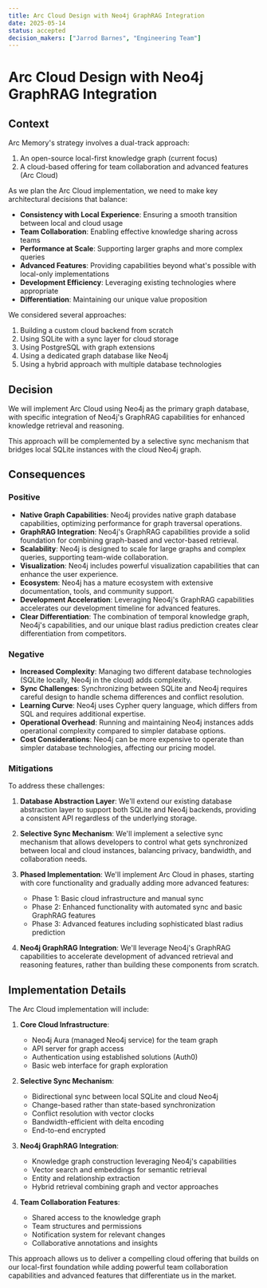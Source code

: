 ```yaml
---
title: Arc Cloud Design with Neo4j GraphRAG Integration
date: 2025-05-14
status: accepted
decision_makers: ["Jarrod Barnes", "Engineering Team"]
---
```


# Arc Cloud Design with Neo4j GraphRAG Integration

## Context

Arc Memory's strategy involves a dual-track approach:
1. An open-source local-first knowledge graph (current focus)
2. A cloud-based offering for team collaboration and advanced features (Arc Cloud)

As we plan the Arc Cloud implementation, we need to make key architectural decisions that balance:

- **Consistency with Local Experience**: Ensuring a smooth transition between local and cloud usage
- **Team Collaboration**: Enabling effective knowledge sharing across teams
- **Performance at Scale**: Supporting larger graphs and more complex queries
- **Advanced Features**: Providing capabilities beyond what's possible with local-only implementations
- **Development Efficiency**: Leveraging existing technologies where appropriate
- **Differentiation**: Maintaining our unique value proposition

We considered several approaches:
1. Building a custom cloud backend from scratch
2. Using SQLite with a sync layer for cloud storage
3. Using PostgreSQL with graph extensions
4. Using a dedicated graph database like Neo4j
5. Using a hybrid approach with multiple database technologies

## Decision

We will implement Arc Cloud using Neo4j as the primary graph database, with specific integration of Neo4j's GraphRAG capabilities for enhanced knowledge retrieval and reasoning.

This approach will be complemented by a selective sync mechanism that bridges local SQLite instances with the cloud Neo4j graph.

## Consequences

### Positive

- **Native Graph Capabilities**: Neo4j provides native graph database capabilities, optimizing performance for graph traversal operations.
- **GraphRAG Integration**: Neo4j's GraphRAG capabilities provide a solid foundation for combining graph-based and vector-based retrieval.
- **Scalability**: Neo4j is designed to scale for large graphs and complex queries, supporting team-wide collaboration.
- **Visualization**: Neo4j includes powerful visualization capabilities that can enhance the user experience.
- **Ecosystem**: Neo4j has a mature ecosystem with extensive documentation, tools, and community support.
- **Development Acceleration**: Leveraging Neo4j's GraphRAG capabilities accelerates our development timeline for advanced features.
- **Clear Differentiation**: The combination of temporal knowledge graph, Neo4j's capabilities, and our unique blast radius prediction creates clear differentiation from competitors.

### Negative

- **Increased Complexity**: Managing two different database technologies (SQLite locally, Neo4j in the cloud) adds complexity.
- **Sync Challenges**: Synchronizing between SQLite and Neo4j requires careful design to handle schema differences and conflict resolution.
- **Learning Curve**: Neo4j uses Cypher query language, which differs from SQL and requires additional expertise.
- **Operational Overhead**: Running and maintaining Neo4j instances adds operational complexity compared to simpler database options.
- **Cost Considerations**: Neo4j can be more expensive to operate than simpler database technologies, affecting our pricing model.

### Mitigations

To address these challenges:

1. **Database Abstraction Layer**: We'll extend our existing database abstraction layer to support both SQLite and Neo4j backends, providing a consistent API regardless of the underlying storage.

2. **Selective Sync Mechanism**: We'll implement a selective sync mechanism that allows developers to control what gets synchronized between local and cloud instances, balancing privacy, bandwidth, and collaboration needs.

3. **Phased Implementation**: We'll implement Arc Cloud in phases, starting with core functionality and gradually adding more advanced features:
   - Phase 1: Basic cloud infrastructure and manual sync
   - Phase 2: Enhanced functionality with automated sync and basic GraphRAG features
   - Phase 3: Advanced features including sophisticated blast radius prediction

4. **Neo4j GraphRAG Integration**: We'll leverage Neo4j's GraphRAG capabilities to accelerate development of advanced retrieval and reasoning features, rather than building these components from scratch.

## Implementation Details

The Arc Cloud implementation will include:

1. **Core Cloud Infrastructure**:
   - Neo4j Aura (managed Neo4j service) for the team graph
   - API server for graph access
   - Authentication using established solutions (Auth0)
   - Basic web interface for graph exploration

2. **Selective Sync Mechanism**:
   - Bidirectional sync between local SQLite and cloud Neo4j
   - Change-based rather than state-based synchronization
   - Conflict resolution with vector clocks
   - Bandwidth-efficient with delta encoding
   - End-to-end encrypted

3. **Neo4j GraphRAG Integration**:
   - Knowledge graph construction leveraging Neo4j's capabilities
   - Vector search and embeddings for semantic retrieval
   - Entity and relationship extraction
   - Hybrid retrieval combining graph and vector approaches

4. **Team Collaboration Features**:
   - Shared access to the knowledge graph
   - Team structures and permissions
   - Notification system for relevant changes
   - Collaborative annotations and insights

This approach allows us to deliver a compelling cloud offering that builds on our local-first foundation while adding powerful team collaboration capabilities and advanced features that differentiate us in the market.
